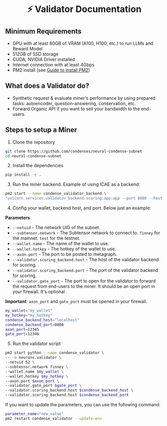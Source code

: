 <div align="center">

# ⚡ Validator Documentation

</div>

## Minimum Requirements
- GPU with at least 80GB of VRAM (A100, H100, etc.) to run LLMs and Reward Model
- 512GB of SSD storage
- CUDA, NVIDIA Driver installed
- Internet connection with at least 4Gbps
- PM2 install (see [Guide to install PM2](./pm2.md))

## What does a Validator do?

- Synthetic request & evaluate miner's performance by using prepared tasks: autoencoder, question-answering, conservation, etc.
- Forward Organic API if you want to sell your bandwidth to the end-users.

## Steps to setup a Miner

1. Clone the repository
```bash
git clone https://github.com/condenses/neural-condense-subnet
cd neural-condense-subnet
```

2. Install the dependencies
```bash
pip install -e .
```

3. Run the miner backend. Example of using ICAE as a backend:
```bash
pm2 start --name condense_validator_backend \
"uvicorn services.validator_backend.scoring.app:app --port 8080 --host 0.0.0.0"
```

4. Config your wallet, backend host, and port. Below just an example:

**Parameters**
- `--netuid` - The network UID of the subnet.
- `--subtensor.network` - The Subtensor network to connect to. `finney` for the mainnet. `test` for the testnet.
- `--wallet.name` - The name of the wallet to use.
- `--wallet.hotkey` - The hotkey of the wallet to use.
- `--axon.port` - The port to be posted to metagraph.
- `--validator.scoring_backend.host` - The host of the validator backend for scoring.
- `--validator.scoring_backend.port` - The port of the validator backend for scoring.
- `--validator.gate_port` - The port to open for the validator to forward the request from end-users to the miner. It should be an open port in your firewall. It's optional

**Important**: `axon_port` and `gate_port` must be opened in your firewall.

```bash
my_wallet="my_wallet"
my_hotkey="my_hotkey"
condense_backend_host="localhost"
condense_backend_port=8080
axon_port=12345
gate_port=12346
```

5. Run the validator script
```bash
pm2 start python --name condense_validator \
-- -m neurons.validator \
--netuid 52 \
--subtensor.network finney \
--wallet.name $my_wallet \
--wallet.hotkey $my_hotkey \
--axon.port $axon_port \
--validator.gate_port $gate_port \
--validator.scoring_backend.host $condense_backend_host \
--validator.scoring_backend.host $condense_backend_port
```

If you want to update the parameters, you can use the following command:
```bash
parameter_name="new_value"
pm2 restart condense_validator --update-env
```